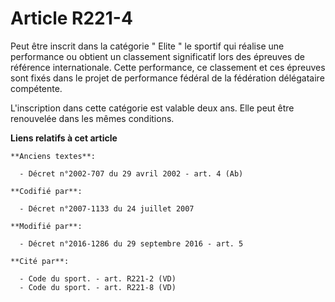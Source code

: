 # Article R221-4

Peut être inscrit dans la catégorie " Elite " le sportif qui réalise une performance ou obtient un classement significatif
lors des épreuves de référence internationale. Cette performance, ce classement et ces épreuves sont fixés dans le projet de
performance fédéral de la fédération délégataire compétente. 

L'inscription dans cette catégorie est valable deux ans. Elle peut être renouvelée dans les mêmes conditions.

**Liens relatifs à cet article**

	**Anciens textes**:

	  - Décret n°2002-707 du 29 avril 2002 - art. 4 (Ab)

	**Codifié par**:

	  - Décret n°2007-1133 du 24 juillet 2007

	**Modifié par**:

	  - Décret n°2016-1286 du 29 septembre 2016 - art. 5

	**Cité par**:

	  - Code du sport. - art. R221-2 (VD)
	  - Code du sport. - art. R221-8 (VD)
